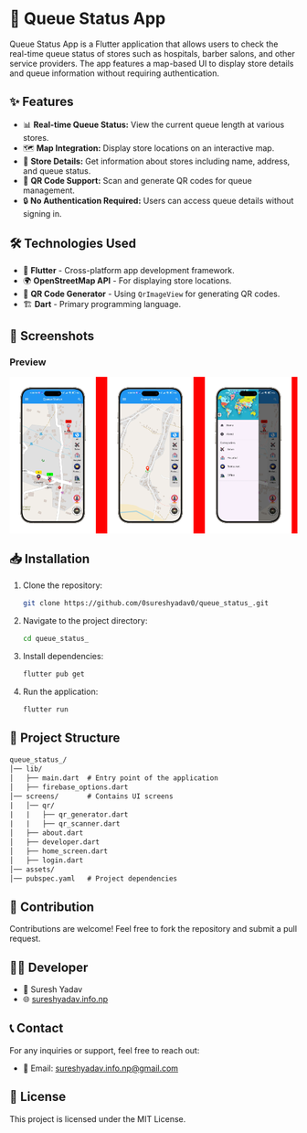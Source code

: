 # 🚀 Queue Status App

Queue Status App is a Flutter application that allows users to check the real-time queue status of stores such as hospitals, barber salons, and other service providers. The app features a map-based UI to display store details and queue information without requiring authentication.

## ✨ Features

- 📊 **Real-time Queue Status:** View the current queue length at various stores.
- 🗺️ **Map Integration:** Display store locations on an interactive map.
- 🏪 **Store Details:** Get information about stores including name, address, and queue status.
- 🔳 **QR Code Support:** Scan and generate QR codes for queue management.
- 🔒 **No Authentication Required:** Users can access queue details without signing in.

## 🛠️ Technologies Used

- 🎯 **Flutter** - Cross-platform app development framework.
- 🌍 **OpenStreetMap API** - For displaying store locations.
- 📌 **QR Code Generator** - Using `QrImageView` for generating QR codes.
- 🏗️ **Dart** - Primary programming language.

## 📱 Screenshots

### Preview

<center>
<div style="display:flex;gap:20px;background-color:red;">
<img src="https://github.com/0sureshyadav0/asstets/blob/main/image1.png?raw=true" height = "30%" width="30%">
<img src="https://github.com/0sureshyadav0/asstets/blob/main/image2.png?raw=true" height = "30%" width="30%">
<img src="https://github.com/0sureshyadav0/asstets/blob/main/image3.png?raw=true" height = "30%" width="30%">
   
</div>

</center>

## 📥 Installation

1. Clone the repository:
   ```sh
   git clone https://github.com/0sureshyadav0/queue_status_.git
   ```
2. Navigate to the project directory:
   ```sh
   cd queue_status_
   ```
3. Install dependencies:
   ```sh
   flutter pub get
   ```
4. Run the application:
   ```sh
   flutter run
   ```

## 📂 Project Structure

```
queue_status_/
│── lib/
│   ├── main.dart  # Entry point of the application
│   ├── firebase_options.dart
│── screens/       # Contains UI screens
|   │── qr/
|   |   ├── qr_generator.dart
|   |   ├── qr_scanner.dart
│   ├── about.dart
│   ├── developer.dart
│   ├── home_screen.dart
│   ├── login.dart
│── assets/
│── pubspec.yaml   # Project dependencies
```

## 🤝 Contribution

Contributions are welcome! Feel free to fork the repository and submit a pull request.

## 👨‍💻 Developer

- 🧑 Suresh Yadav
- 🌐 [sureshyadav.info.np](sureshyadav.info.np)

## 📞 Contact

For any inquiries or support, feel free to reach out:

- 📧 Email: [sureshyadav.info.np@gmail.com](mailto:sureshyadav.info.np@gmail.com)

## 📜 License

This project is licensed under the MIT License.
